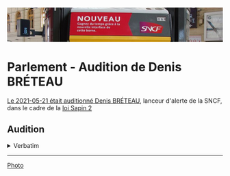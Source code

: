 ![img](../_aux/sncf_Commons.png)

# Parlement - Audition de Denis BRÉTEAU

[Le 2021-05-21 était auditionné Denis BRÉTEAU](https://shorturl.me/jHBHC), lanceur d'alerte de la SNCF, dans le cadre de la [loi Sapin 2](#sapin2)

## Audition

<details><summary>Verbatim</summary>
Donc voilà, après cet accompagnement graduel du LDA, la questions pose est-ce que lLDA

, le DDD

Vous avez vu dans le questionnaire que j’ai quelques litiges avec le DDD ( à 24’15)


En 2016, le DDD est une autorité indépendante juge Denis. Donc ça lui donnait un aura particulier, une sorte d juge de paix flottant au-dessus des autres, etc. Moi aujourd’hui, l’expérience que j’en ai, c’est que ça pose quelques interrogations. Vous avez aujourd’hui le DDD qui est une boîte noire, un cube obscur ( à 24’44). Euh… vous pouvez le secouer dans tous les sens, il n’y pas de réaction. Pas de réaction. Dans mon cas, cinq ans et quelques après, le DDD a écrit un courrier. Ce que je considère un peu long. Donc, ce n’est pas des griefs contre l’entité DDD…—- les gens.. on peut être fâché, avoir des affinités ou pas. Ce que je conteste vis-à-vis du DDD est ce guichet unique. C’est le fait qu’il est obscur. On en connaît pas tellement le processus


Beaucoup de LDA se sont fait éjecter de façon discrétionnaire ( à 25’22) dans un courrier vous disant vous ne pouvez pas être LDA, circulez, y a rien à voir.

Il n’y a pas de voie de recours. ( à 25’33). C’est à dire qu’aujourd’hui, vous avez pas.. du fait de l’autorité administrative en question, vous n’avez pas de recours. Vous pouvez agir pour non intervention. Vous vous battez après contre celui qui est censé vous défendre. À 25’49) Aujourd’hui, ce n’es pas.. et c’est pas un grief vis-à-vis des gens. Les gens changent, les gens sont différents. Il y a des affinités plus ou moins —-

La question, c’es la transparence du processus, la possibilité de mettre en place des voies de recours, qu’il n’y ait pas une autorité qui dise de façon discrétionnaire non, vous êtes ou vous l’êtes pas. 

Ça pose aussi des questions juridiques. Aujourd’hui le DDD prend dispositions qui pourraient être contestées en justice. Donc, voilà, c’est… Il y a pour moi 

Ce n’est pas le rôle du DDD qui doit être éclairci, c’est son fonctionnement Aujourd’hui, on 


On a contacté l’AFA, la HATVP. Vous allez les voir, ça se passe plus ou moins bien.

Vous allez les voir. 

Ce n’est pas admissible pour des autorités en charge de ma transparence.

Pour le LDA c’est catastrophique. 

Si on prend un LDA, il n’est pas partie civile. Quand on va voir le PNF… je ne suis pas au courant de l’avancée de l’enquête. Donc le LDA se retourne sans information, complètement isolé. De la part du DDD, de l’AFA, il n’y pas de retour XX On ne peut pas accéder au DDD, ce sont que des communications … Solitude immense, c’est ça 

D’où l’importance de la société civile. Vous avez cité la MLA dans le questionnaire. 

Aujourd’hui, il manque quand même une entité de conseil ou d’accompagnement.

Voilà. Je ne 

29’
</details>

---
[Photo](./cewiki-attrib.md#sncf)
